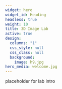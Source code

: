 ```yaml
---
widget: hero
widget_id: Heading
headless: true
weight: 10
title: 3D Image Lab
active: true
design:
  columns: "1"
  css_style: null
  css_class: null
  background:
    image: h9.jpg
hero_media: welcome.jpg
---
```

placeholder for lab intro